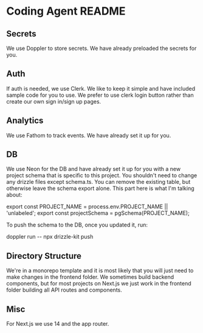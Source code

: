 # Coding Agent README


## Secrets
We use Doppler to store secrets. We have already preloaded the secrets for you.

## Auth
If auth is needed, we use Clerk. We like to keep it simple and have included sample code for you to use. We prefer to use clerk login button rather than create our own sign in/sign up pages.

## Analytics
We use Fathom to track events. We have already set it up for you.

## DB
We use Neon for the DB and have already set it up for you with a new project schema that is specific to this project. You shouldn't need to change any drizzle files except schema.ts. You can remove the existing table, but otherwise leave the schema export alone. This part here is what I'm talking about:

export const PROJECT_NAME = process.env.PROJECT_NAME || 'unlabeled';
export const projectSchema = pgSchema(PROJECT_NAME);

To push the schema to the DB, once you updated it, run:

doppler run -- npx drizzle-kit push


## Directory Structure
We're in a monorepo template and it is most likely that you will just need to make changes in the frontend folder. We sometimes build backend components, but for most projects on Next.js we just work in the frontend folder building all API routes and components.

## Misc
For Next.js we use 14 and the app router.



